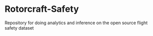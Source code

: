 # Rotorcraft-Safety
Repository for doing analytics and inference on the open source flight safety dataset
